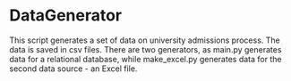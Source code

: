 # DataGenerator

This script generates a set of data on university admissions process. 
The data is saved in csv files. 
There are two generators, as main.py generates data for a relational database, while make_excel.py generates data for the second data source - an Excel file.
